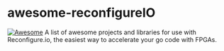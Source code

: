 # awesome-reconfigureIO
[![Awesome](https://awesome.re/badge-flat.svg)](https://awesome.re)
A list of awesome projects and libraries for use with Reconfigure.io, the easiest way to accelerate your go code with FPGAs.
